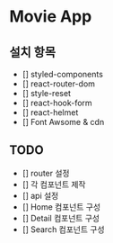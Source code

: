 # Movie App

## 설치 항목

- [] styled-components
- [] react-router-dom
- [] style-reset
- [] react-hook-form
- [] react-helmet
- [] Font Awsome & cdn

## TODO

- [] router 설정
- [] 각 컴포넌트 제작
- [] api 설정
- [] Home 컴포넌트 구성
- [] Detail 컴포넌트 구성
- [] Search 컴포넌트 구성
